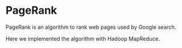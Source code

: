 # PageRank
PageRank is an algorithm to rank web pages used by Google search.

Here we implemented the algorithm with Hadoop MapReduce.
